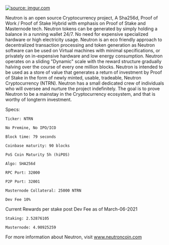 <a href="https://imgur.com/VT3YPxL"><img src="https://i.imgur.com/VT3YPxL.jpg" title="source: imgur.com" /></a>

Neutron is an open source Cryptocurrency project, A Sha256d, Proof of Work / Proof of Stake Hybrid with emphasis on Proof of Stake and Masternode tech. Neutron tokens can be generated by simply holding a balance in a running wallet 24/7. No need for expensive specialized hardware or high electricity usage. Neutron is an eco friendly approach to decentralized transaction processing and token generation as Neutron software can be used on Virtual machines with minimal specifications, or privately on in-expensive hardware and low energy consumption. Neutron operates on a sliding "Dynamic" scale with the reward structure gradually halving over the course of every one million blocks. Neutron is intended to be used as a store of value that generates a return of investment by Proof of Stake in the form of newly minted, usable, tradeable, Neutron Cryptocurrency (NTRN). Neutron has a small dedicated crew of individuals who will oversee and nurture the project indefinitely. The goal is to prove Neutron to be a mainstay in the Cryptocurrency ecosystem, and that is worthy of longterm investment.


Specs:


	Ticker: NTRN

	No Premine, No IPO/ICO

	Block time: 79 seconds

	Coinbase maturity: 90 blocks

	PoS Coin Maturity 5h (hiPOS)

	Algo: SHA256d

	RPC Port: 32000

	P2P Port: 32001

	Masternode Collateral: 25000 NTRN

	Dev Fee 10%


Current Rewards per stake post Dev Fee as of March-06-2021

	Staking: 2.52876105

	Masternode: 4.90925259


For more information about Neutron, visit www.neutroncoin.com
